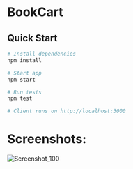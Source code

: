 # BookCart

## Quick Start

``` bash
# Install dependencies
npm install

# Start app
npm start

# Run tests
npm test

# Client runs on http://localhost:3000
```

# Screenshots:

![Screenshot_100](https://user-images.githubusercontent.com/16613832/62007898-9671ba80-b170-11e9-8067-d3c4233df32d.png)
